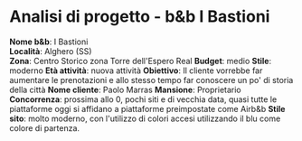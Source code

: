 # Analisi di progetto - b&b I Bastioni

**Nome b&b**: I Bastioni  
**Località**: Alghero (SS)  
**Zona**: Centro Storico zona Torre dell'Espero Real
**Budget**: medio
**Stile**: moderno
**Età attività**: nuova attività
**Obiettivo**: Il cliente vorrebbe far aumentare le prenotazioni e allo stesso tempo far conoscere un po' di storia della città
**Nome cliente**: Paolo Marras
**Mansione**: Proprietario
**Concorrenza**: prossima allo 0, pochi siti e di vecchia data, quasi tutte le piattaforme oggi si affidano a piattaforme preimpostate come Airb&b
**Stile sito**: molto moderno, con l'utilizzo di colori accesi utilizzando il blu come colore di partenza. 
